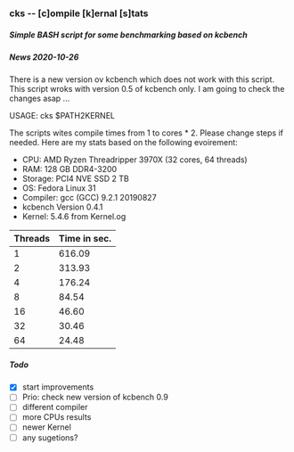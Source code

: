 ### cks -- [c]ompile [k]ernal [s]tats
##### Simple BASH script for some benchmarking based on kcbench

##### News 2020-10-26
There is a new version ov kcbench which does not work with this script. This script wroks with version 0.5 of kcbench only. I am going to check the changes asap ...

USAGE: cks $PATH2KERNEL

The scripts wites compile times from 1 to cores * 2. Please change steps if needed. Here are my stats based on the following evoirement:

- CPU: AMD Ryzen Threadripper 3970X (32 cores, 64 threads)
- RAM: 128 GB DDR4-3200
- Storage: PCI4 NVE SSD 2 TB
- OS: Fedora Linux 31
- Compiler: gcc (GCC) 9.2.1 20190827
- kcbench Version 0.4.1
- Kernel: 5.4.6 from Kernel.og


|Threads|Time in sec.|
|-------|------------|
|1      |616.09
|2      |313.93
|4      |176.24
|8      |84.54
|16     |46.60
|32     |30.46
|64     |24.48


##### Todo

- [x] start improvements
- [ ] Prio: check new version of kcbench 0.9
- [ ] different compiler
- [ ] more CPUs results
- [ ] newer Kernel
- [ ] any sugetions?
